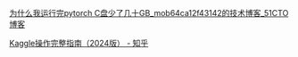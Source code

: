 [为什么我运行完pytorch C盘少了几十GB_mob64ca12f43142的技术博客_51CTO博客](https://blog.51cto.com/u_16213447/7553024)

[Kaggle操作完整指南（2024版） - 知乎](https://zhuanlan.zhihu.com/p/669717010)

